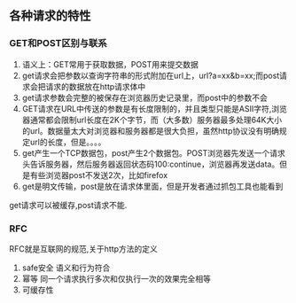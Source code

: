 ## 各种请求的特性

### GET和POST区别与联系
1. 语义上：GET常用于获取数据，POST用来提交数据
2. get请求会把参数以查询字符串的形式附加在url上，url?a=xx&b=xx;而post请求会把请求的数据放在http请求体中
3. get请求参数会完整的被保存在浏览器历史记录里，而post中的参数不会
4. GET请求在URL中传送的参数是有长度限制的，并且类型只能是ASII字符,浏览器通常都会限制url长度在2K个字节，而（大多数）服务器最多处理64K大小的url。数据量太大对浏览器和服务器都是很大负担，虽然http协议没有明确规定url的长度，但是。。。。
5. get产生一个TCP数据包，post产生2个数据包。POST浏览器先发送一个请求头告诉服务器，然后服务器返回状态码100:continue，浏览器再发送data。但是有些浏览器post不发送2次，比如firefox
6. get是明文传输，post是放在请求体里面，但是开发者通过抓包工具也能看到

get请求可以被缓存,post请求不能.


### RFC
RFC就是互联网的规范,关于http方法的定义
1. safe安全
语义和行为符合
2. 幂等 
同一个请求执行多次和仅执行一次的效果完全相等
3. 可缓存性